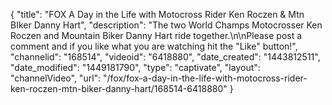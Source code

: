 {
    "title": "FOX A Day in the Life with Motocross Rider Ken Roczen & Mtn BIker Danny Hart",
    "description": "The two World Champs Motocrosser Ken Roczen and Mountain Biker Danny Hart ride together.\n\nPlease post a comment and if you like what you are watching hit the \"Like\" button!",
    "channelid": "168514",
    "videoid": "6418880",
    "date_created": "1443812511",
    "date_modified": "1449181790",
    "type": "captivate",
    "layout": "channelVideo",
    "url": "\/fox\/fox-a-day-in-the-life-with-motocross-rider-ken-roczen-mtn-biker-danny-hart\/168514-6418880"
}